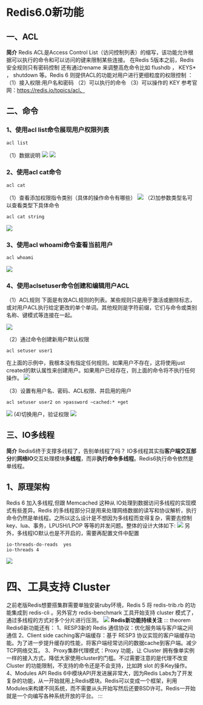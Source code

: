 # Redis6.0新功能

## 一、ACL
**简介**
Redis ACL是Access Control List（访问控制列表）的缩写，该功能允许根据可以执行的命令和可以访问的键来限制某些连接。
在Redis 5版本之前，Redis 安全规则只有密码控制 还有通过rename 来调整高危命令比如 flushdb ， KEYS* ， shutdown 等。Redis 6 则提供ACL的功能对用户进行更细粒度的权限控制 ：
（1）接入权限:用户名和密码 
（2）可以执行的命令 
（3）可以操作的 KEY
参考官网：https://redis.io/topics/acl、
## 二、命令

### 1、使用acl list命令展现用户权限列表
```java
acl list
```
（1）数据说明
![](https://raw.gitmirror.com/KwFruit/basic-picture-service/note-v1.0.0/img/202308281130630.png)
![](https://raw.gitmirror.com/KwFruit/basic-picture-service/note-v1.0.0/img/202308281130916.png)

### 2、使用acl cat命令
```java
acl cat
```
（1）查看添加权限指令类别（具体的操作命令有哪些）
![](https://raw.gitmirror.com/KwFruit/basic-picture-service/note-v1.0.0/img/202308281131605.png)
（2)加参数类型名可以查看类型下具体命令

```java
acl cat string
```
![](https://raw.gitmirror.com/KwFruit/basic-picture-service/note-v1.0.0/img/202308281132239.png)
### 3、使用acl whoami命令查看当前用户
```java
acl whoami
```
![](https://raw.gitmirror.com/KwFruit/basic-picture-service/note-v1.0.0/img/202308281132630.png)
### 4、使用aclsetuser命令创建和编辑用户ACL
（1）ACL规则
下面是有效ACL规则的列表。某些规则只是用于激活或删除标志，或对用户ACL执行给定更改的单个单词。其他规则是字符前缀，它们与命令或类别名称、键模式等连接在一起。

![](https://raw.gitmirror.com/KwFruit/basic-picture-service/note-v1.0.0/img/202308281137111.png)

（2）通过命令创建新用户默认权限
```shell
acl setuser user1
```
在上面的示例中，我根本没有指定任何规则。如果用户不存在，这将使用just created的默认属性来创建用户。如果用户已经存在，则上面的命令将不执行任何操作。
![](https://raw.gitmirror.com/KwFruit/basic-picture-service/note-v1.0.0/img/202308281133366.png)

（3）设置有用户名、密码、ACL权限、并启用的用户
```shell
acl setuser user2 on >password ~cached:* +get
```
![](https://raw.gitmirror.com/KwFruit/basic-picture-service/note-v1.0.0/img/202308281133837.png)
(4)切换用户，验证权限
![](https://raw.gitmirror.com/KwFruit/basic-picture-service/note-v1.0.0/img/202308281138551.png)

## 三、IO多线程
**简介**
Redis6终于支撑多线程了，告别单线程了吗？
IO多线程其实指**客户端交互部分**的**网络IO**交互处理模块**多线程**，而非**执行命令多线程**。Redis6执行命令依然是单线程。

## 1、原理架构
Redis 6 加入多线程,但跟 Memcached 这种从 IO处理到数据访问多线程的实现模式有些差异。Redis 的多线程部分只是用来处理网络数据的读写和协议解析，执行命令仍然是单线程。之所以这么设计是不想因为多线程而变得复杂，需要去控制 key、lua、事务，LPUSH/LPOP 等等的并发问题。整体的设计大体如下:
![](https://raw.gitmirror.com/KwFruit/basic-picture-service/note-v1.0.0/img/202308281134169.png)
另外，多线程IO默认也是不开启的，需要再配置文件中配置

```shell
io-threads-do-reads  yes 
io-threads 4
```
![](https://raw.gitmirror.com/KwFruit/basic-picture-service/note-v1.0.0/img/202308281134029.png)
# 四、工具支持 Cluster
之前老版Redis想要搭集群需要单独安装ruby环境，Redis 5 将 redis-trib.rb 的功能集成到 redis-cli 。另外官方 redis-benchmark 工具开始支持 cluster 模式了，通过多线程的方式对多个分片进行压测。
![](https://raw.gitmirror.com/KwFruit/basic-picture-service/note-v1.0.0/img/202308281135071.png)
**Redis新功能持续关注**
::: theorem Redis6新功能还有：
1、RESP3新的 Redis 通信协议：优化服务端与客户端之间通信
2、Client side caching客户端缓存：基于 RESP3 协议实现的客户端缓存功能。为了进一步提升缓存的性能，将客户端经常访问的数据cache到客户端。减少TCP网络交互。
3、Proxy集群代理模式：Proxy 功能，让 Cluster 拥有像单实例一样的接入方式，降低大家使用cluster的门槛。不过需要注意的是代理不改变 Cluster 的功能限制，不支持的命令还是不会支持，比如跨 slot 的多Key操作。
4、Modules API
Redis 6中模块API开发进展非常大，因为Redis Labs为了开发复杂的功能，从一开始就用上Redis模块。Redis可以变成一个框架，利用Modules来构建不同系统，而不需要从头开始写然后还要BSD许可。Redis一开始就是一个向编写各种系统开放的平台。
:::
